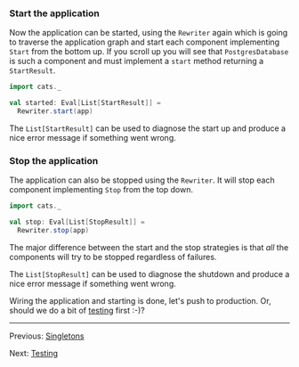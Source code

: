 ### Start the application

Now the application can be started, using the `Rewriter` again which is
going to traverse the application graph and start each component implementing
`Start` from the bottom up. If you scroll up you will see that `PostgresDatabase`
is such a component and must implement a `start` method returning a `StartResult`.

```scala
import cats._

val started: Eval[List[StartResult]] =
  Rewriter.start(app)
```

The `List[StartResult]` can be used to diagnose the start up and
produce a nice error message if something went wrong.

### Stop the application

The application can also be stopped using the `Rewriter`. It will stop
each component implementing `Stop` from the top down.

```scala
import cats._

val stop: Eval[List[StopResult]] =
  Rewriter.stop(app)
```

The major difference between the start and the stop strategies is that
*all* the components will try to be stopped regardless of failures.

The `List[StopResult]` can be used to diagnose the shutdown and
produce a nice error message if something went wrong.


Wiring the application and starting is done, let's push to production. Or, should we do a bit of [testing](testing.md) first :-)?

----
Previous: [Singletons](singletons.md)

Next: [Testing](testing.md)
